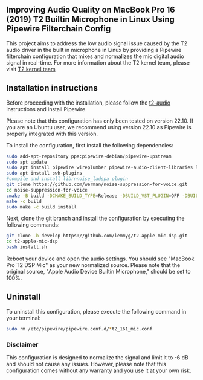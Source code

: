 ## Improving Audio Quality on MacBook Pro 16 (2019) T2 Builtin Microphone in Linux Using Pipewire Filterchain Config

This project aims to address the low audio signal issue caused by the T2 audio driver in the built in microphone in Linux by providing a Pipewire filterchain configuration that mixes and normalizes the mic digital audio signal in real-time. For more information about the T2 kernel team, please visit [T2 kernel team](https://wiki.t2linux.org/)



## Installation instructions

Before proceeding with the installation, please follow the [t2-audio](https://wiki.t2linux.org/guides/audio-config) instructions and install Pipewire.

Please note that this configuration has only been tested on version 22.10. If you are an Ubuntu user, we recommend using version 22.10 as Pipewire is properly integrated with this version.

To install the configuration, first install the following dependencies:

```sh
sudo add-apt-repository ppa:pipewire-debian/pipewire-upstream
sudo apt update
sudo apt install pipewire wireplumber pipewire-audio-client-libraries libpipewire-0.3-modules libspa-0.2-{bluetooth,jack,modules} pipewire{,-{audio-client-libraries,pulse,bin,tests}}
sudo apt install swh-plugins
#compile and install librnnoise_ladspa plugin
git clone https://github.com/werman/noise-suppression-for-voice.git
cd noise-suppression-for-voice
cmake -B build -DCMAKE_BUILD_TYPE=Release -DBUILD_VST_PLUGIN=OFF -DBUILD_VST3_PLUGIN=OFF -DBUILD_LV2_PLUGIN=OFF -DBUILD_LADSPA_PLUGIN=ON -DBUILD_AU_PLUGIN=OFF -DBUILD_AUV3_PLUGIN=OFF -DBUILD_TESTS=OFF
make -c build
sudo make -c build install
```

Next, clone the git branch and install the configuration by executing the following commands:

```sh
git clone -b develop https://github.com/lemmyg/t2-apple-mic-dsp.git
cd t2-apple-mic-dsp
bash install.sh
```
Reboot your device and open the audio settings. You should see "MacBook Pro T2 DSP Mic" as your new normalized source. Please note that the original source, "Apple Audio Device Builtin Microphone," should be set to 100%.

## Uninstall
To uninstall this configuration, please execute the following command in your terminal:

```sh
sudo rm /etc/pipewire/pipewire.conf.d/*t2_161_mic.conf
```

### Disclaimer
This configuration is designed to normalize the signal and limit it to -6 dB and should not cause any issues. However, please note that this configuration comes without any warranty and you use it at your own risk.
